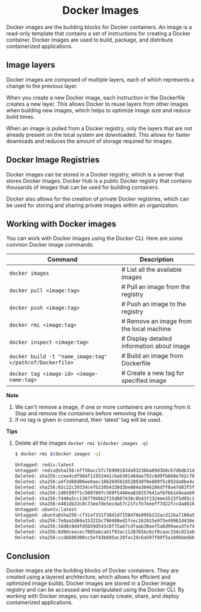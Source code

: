 <h1 align="center"> Docker Images </h1>

Docker images are the building blocks for Docker containers. An image is a read-only template that contains a set of instructions for creating a Docker container. Docker images are used to build, package, and distribute containerized applications.

## Image layers

Docker images are composed of multiple layers, each of which represents a change to the previous layer.

When you create a new Docker image, each instruction in the Dockerfile creates a new layer. This allows Docker to reuse layers from other images when building new images, which helps to optimize image size and reduce build times.

When an image is pulled from a Docker registry, only the layers that are not already present on the local system are downloaded. This allows for faster downloads and reduces the amount of storage required for images.

## Docker Image Registries

Docker images can be stored in a Docker registry, which is a server that stores Docker images. Docker Hub is a public Docker registry that contains thousands of images that can be used for building containers.

Docker also allows for the creation of private Docker registries, which can be used for storing and sharing private images within an organization.


## Working with Docker images

You can work with Docker images using the Docker CLI. Here are some common Docker image commands:

| Command                                                  | Description                                |
| -------------------------------------------------------- | ------------------------------------------ |
| `docker images`                                          | # List all the available images            |
| `docker pull <image:tag>`                                | # Pull an image from the registry          |
| `docker push <image:tag>`                                | # Push an image to the registry            |
| `docker rmi <image:tag>`                                 | # Remove an image from the local machine   |
| `docker inspect <image:tag>`                             | # Display detailed information about image |
| `docker build -t "name_image:tag" </path/of/Dockerfile>` | # Build an image from Dockerfile           |
| `docker tag <image-id> <image-name:tag>`                 | # Create a new tag for specified image     |

**Note**

1. We can't remove a image, if one or more containers are running from it. Stop and remove the containers before removing the image.
2. If no tag is given in command, then 'latest' tag will be used.


**Tips**

1. Delete all the images
    `docker rmi $(docker images -q)`

    ```bash
    $ docker rmi $(docker images -q)

    Untagged: redis:latest
    Untagged: redis@sha256:eff56acc5fc7b909183da93236ba09d3b8cb7d6db31d5b25e9a46dac9b5e699b
    Deleted: sha256:ccee4cdf984f11952441cbab30146dae792c8d9fb668e762c78a49e7db858082
    Deleted: sha256:a4f3d68d06ee9aec1862695818528930f0e889f5c892da8be4c06759dc2e8f86
    Deleted: sha256:02c22c39334cefb22054330d3be804a3046286d7f0a47d83f5f25be13f4e635e
    Deleted: sha256:2d01997f1c500789fc369f5440ea810257641af6fbb1d4eaeb9558d94ea8879d
    Deleted: sha256:f448a5cc1367794bb2f15d887438c8b43f2324ee3523f5d95c15997685cc816d
    Deleted: sha256:e481db33c0c73ee7de5ecda57c21fcfb7eeeff7d22fcc4ad0166b0bf64a63a32
    Untagged: ubuntu:latest
    Untagged: ubuntu@sha256:cf31af331f38d1d7158470e095b132acd126a7180a54f263d386da88eb681d93
    Deleted: sha256:7e0aa2d69a153215c790488ed1fcec162015e973e49962d438e18249d16fa9bd
    Deleted: sha256:3dd8c8d4fd5b59d543c8f75a67cdfaab30aef5a6d99aea3fe74d8cc69d4e7bf2
    Deleted: sha256:8d8dceacec7085abcab1f93ac1128765bc6cf0caac334c821e01546bd96eb741
    Deleted: sha256:ccdbb80308cc5ef43b605ac28fac29c6a597f89f5a169bbedbb8dec29c987439
    ```

## Conclusion

Docker images are the building blocks of Docker containers. They are created using a layered architecture, which allows for efficient and optimized image builds. Docker images are stored in a Docker image registry and can be accessed and manipulated using the Docker CLI. By working with Docker images, you can easily create, share, and deploy containerized applications.